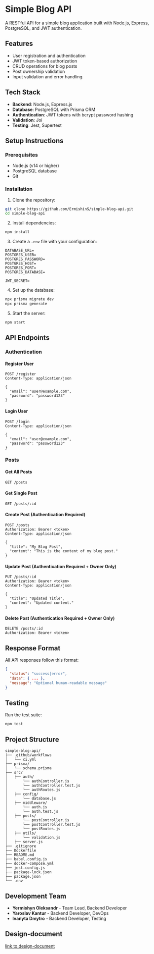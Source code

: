# Simple Blog API

A RESTful API for a simple blog application built with Node.js, Express, PostgreSQL, and JWT authentication.

## Features

- User registration and authentication
- JWT token-based authorization
- CRUD operations for blog posts
- Post ownership validation
- Input validation and error handling

## Tech Stack

- **Backend**: Node.js, Express.js
- **Database**: PostgreSQL with Prisma ORM
- **Authentication**: JWT tokens with bcrypt password hashing
- **Validation**: Joi
- **Testing**: Jest, Supertest

## Setup Instructions

### Prerequisites

- Node.js (v14 or higher)
- PostgreSQL database
- Git

### Installation

1. Clone the repository:
```bash
git clone https://github.com/ErmishinS/simple-blog-api.git
cd simple-blog-api
```

2. Install dependencies:
```bash
npm install
```

3. Create a `.env` file with your configuration:
```env
DATABASE_URL=
POSTGRES_USER=
POSTGRES_PASSWORD=
POSTGRES_HOST=
POSTGRES_PORT=
POSTGRES_DATABASE=

JWT_SECRET=
```

4. Set up the database:
```bash
npx prisma migrate dev
npx prisma generate
```

5. Start the server:
```bash
npm start
```

## API Endpoints

### Authentication

#### Register User
```http
POST /register
Content-Type: application/json

{
  "email": "user@example.com",
  "password": "password123"
}
```

#### Login User
```http
POST /login
Content-Type: application/json

{
  "email": "user@example.com",
  "password": "password123"
}
```

### Posts

#### Get All Posts
```http
GET /posts
```

#### Get Single Post
```http
GET /posts/:id
```

#### Create Post (Authentication Required)
```http
POST /posts
Authorization: Bearer <token>
Content-Type: application/json

{
  "title": "My Blog Post",
  "content": "This is the content of my blog post."
}
```

#### Update Post (Authentication Required + Owner Only)
```http
PUT /posts/:id
Authorization: Bearer <token>
Content-Type: application/json

{
  "title": "Updated Title",
  "content": "Updated content."
}
```

#### Delete Post (Authentication Required + Owner Only)
```http
DELETE /posts/:id
Authorization: Bearer <token>
```

## Response Format

All API responses follow this format:

```json
{
  "status": "success|error",
  "data": { ... },
  "message": "Optional human-readable message"
}
```

## Testing

Run the test suite:

```bash
npm test
```

## Project Structure

```
simple-blog-api/
├── .github/workflows
│   └── ci.yml
├── prisma/
│   └── schema.prisma
├── src/
│   ├── auth/
│       └── authController.js
│       └── authController.test.js
│       └── authRoutes.js
│   ├── config/
│       └── database.js
│   ├── middleware/
│       └── auth.js
│       └── auth.test.js
│   ├── posts/
│       └── postController.js
│       └── postController.test.js
│       └── postRoutes.js
│   ├── utils/
│       └── validation.js
│   ├── server.js
├── .gitignore
├── Dockerfile
├── README.md
├── babel.config.js
├── docker-compose.yml
├── jest.config.js
├── package-lock.json
├── package.json
└── .env

```

## Development Team

- **Yermishyn Oleksandr** - Team Lead, Backend Developer
- **Yaroslav Kantur** - Backend Developer, DevOps
- **Ivanyta Dmytro** - Backend Developer, Testing

## Design-document

[link to design-document](https://docs.google.com/document/d/1lGfYUlrioTa9XHQdZxVgG6gCZRpX7dNuUeH4cZSfTpg/edit?usp=sharing)
